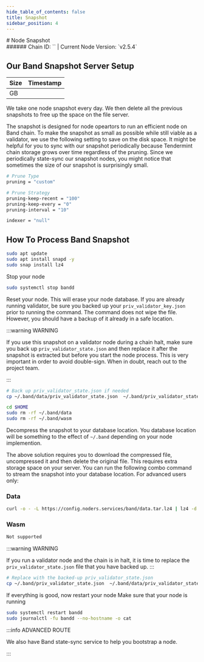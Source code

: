 ```yaml
---
hide_table_of_contents: false
title: Snapshot
sidebar_position: 4
---
```


<div class="h1-with-icon icon-band">
# Node Snapshot
</div>
###### Chain ID: `` | Current Node Version: `v2.5.4`

## Our Band Snapshot Server Setup

| Size   | Timestamp   |
|--------|-------------|
|  GB |  |


We take one node snapshot every day. We then delete all the previous snapshots to free up the space on the file server.

The snapshot is designed for node opeartors to run an efficient node on Band chain. To make the snapshot as small as possible while still viable as a validator, we use the following setting to save on the disk space. It might be helpful for you to sync with our snapshot periodically because Tendermint chain storage grows over time regardless of the pruning. Since we periodically state-sync our snapshot nodes, you might notice that sometimes the size of our snapshot is surprisingly small.

```bash title="app.toml"
# Prune Type
pruning = "custom"

# Prune Strategy
pruning-keep-recent = "100"
pruning-keep-every = "0"
pruning-interval = "10"
```

```bash title="config.toml"
indexer = "null"
```

## How To Process Band Snapshot
```bash
sudo apt update
sudo apt install snapd -y
sudo snap install lz4
```

Stop your node
```bash
sudo systemctl stop bandd
```
Reset your node. This will erase your node database. If you are already running validator, be sure you backed up your `priv_validator_key.json` prior to running the command. The command does not wipe the file. However, you should have a backup of it already in a safe location.

:::warning WARNING

If you use this snapshot on a validator node during a chain halt, make sure you back up `priv_validator_state.json` and then replace it after the snapshot is extracted but before you start the node process. This is very important in order to avoid double-sign. When in doubt, reach out to the project team.

:::

```bash
# Back up priv_validator_state.json if needed
cp ~/.band/data/priv_validator_state.json  ~/.band/priv_validator_state.json

cd $HOME
sudo rm -rf ~/.band/data
sudo rm -rf ~/.band/wasm
```

Decompress the snapshot to your database location. You database location will be something to the effect of `~/.band` depending on your node implemention.

The above solution requires you to download the compressed file, uncompressed it and then delete the original file. This requires extra storage space on your server. You can run the following combo command to stream the snapshot into your database location. For advanced users only:
### Data
```bash
curl -o - -L https://config.noders.services/band/data.tar.lz4 | lz4 -d | tar -x -C ~/.band
```
### Wasm
```bash
Not supported
```

:::warning WARNING

If you run a validator node and the chain is in halt, it is time to replace the `priv_validator_state.json` file that you have backed up.
:::

```bash
# Replace with the backed-up priv_validator_state.json
cp ~/.band/priv_validator_state.json  ~/.band/data/priv_validator_state.json
```

If everything is good, now restart your node
Make sure that your node is running

```bash
sudo systemctl restart bandd
sudo journalctl -fu bandd --no-hostname -o cat
```

:::info ADVANCED ROUTE

We also have Band state-sync service to help you bootstrap a node.

:::
